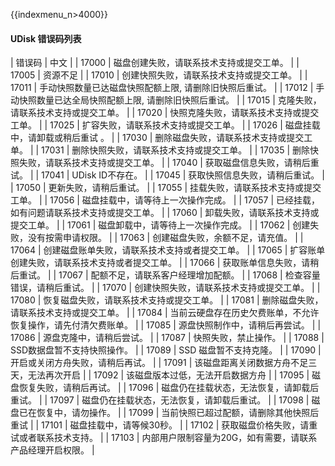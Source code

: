 {{indexmenu_n>4000}}

#### UDisk 错误码列表 

| 错误码   | 中文                              |
| 17000 | 磁盘创建失败，请联系技术支持或提交工单。            |
| 17005 | 资源不足                            |
| 17010 | 创建快照失败，请联系技术支持或提交工单。            |
| 17011 | 手动快照数量已达磁盘快照配额上限,  请删除旧快照后重试。   |
| 17012 | 手动快照数量已达全局快照配额上限,  请删除旧快照后重试。   |
| 17015 | 克隆失败，请联系技术支持或提交工单。              |
| 17020 | 快照克隆失败，请联系技术支持或提交工单。            |
| 17025 | 扩容失败，请联系技术支持或提交工单。              |
| 17026 | 磁盘挂载中，请卸载或稍后重试 。                |
| 17030 | 删除磁盘失败，请联系技术支持或提交工单。            |
| 17031 | 删除快照失败，请联系技术支持或提交工单。            |
| 17035 | 删除快照失败，请联系技术支持或提交工单。            |
| 17040 | 获取磁盘信息失败，请稍后重试。                 |
| 17041 | UDisk ID不存在。                    |
| 17045 | 获取快照信息失败，请稍后重试。                 |
| 17050 | 更新失败，请稍后重试。                     |
| 17055 | 挂载失败，请联系技术支持或提交工单。              |
| 17056 | 磁盘挂载中，请等待上一次操作完成。               |
| 17057 | 已经挂载，如有问题请联系技术支持或提交工单。          |
| 17060 | 卸载失败，请联系技术支持或提交工单。              |
| 17061 | 磁盘卸载中，请等待上一次操作完成。               |
| 17062 | 创建失败，没有按需申请权限。                  |
| 17063 | 创建磁盘失败，余额不足，请充值。                |
| 17064 | 创建磁盘账单失败，请联系技术支持或者提交工单。         |
| 17065 | 扩容账单创建失败，请联系技术支持或者提交工单。         |
| 17066 | 获取账单信息失败，请稍后重试。                 |
| 17067 | 配额不足，请联系客户经理增加配额。               |
| 17068 | 检查容量错误，请稍后重试。                   |
| 17070 | 创建快照失败，请联系技术支持或提交工单。            |
| 17080 | 恢复磁盘失败，请联系技术支持或提交工单。            |
| 17081 | 删除磁盘失败，请联系技术支持或提交工单。            |
| 17084 | 当前云硬盘存在历史欠费账单，不允许恢复操作，请先付清欠费账单。 |
| 17085 | 源盘快照制作中，请稍后再尝试。                 |
| 17086 | 源盘克隆中，请稍后尝试。                    |
| 17087 | 快照失败，禁止操作。                      |
| 17088 | SSD数据盘暂不支持快照操作。                 |
| 17089 | SSD 磁盘暂不支持克隆。                   |
| 17090 | 开启或关闭方舟失败，请稍后再试。                |
| 17091 | 该磁盘距离关闭数据方舟不足三天，无法再次开启          |
| 17092 | 该磁盘版本过低，无法开启数据方舟                |
| 17095 | 磁盘恢复失败，请稍后再试。                   |
| 17096 | 磁盘仍在挂载状态，无法恢复，请卸载后重试。           |
| 17097 | 磁盘仍在挂载状态，无法恢复，请卸载后重试。           |
| 17098 | 磁盘已在恢复中，请勿操作。                   |
| 17099 | 当前快照已超过配额，请删除其他快照后重试            |
| 17101 | 磁盘挂载中，请等候30秒。                   |
| 17102 | 获取磁盘价格失败，请重试或者联系技术支持。           |
| 17103 | 内部用户限制容量为20G，如有需要，请联系产品经理开启权限。  |

